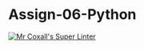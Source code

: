 # Assign-06-Python
[![Mr Coxall's Super Linter](https://github.com/ICS3U-Programming-NathanA/Assign-06-Python/workflows/Mr%20Coxall's%20Super%20Linter/badge.svg)](https://github.com/ICS3U-Programming-NathanA/Assign-06-Python/actions/)
